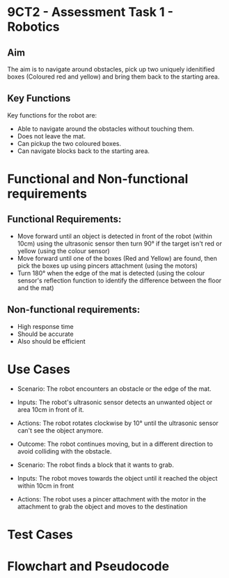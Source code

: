 # 9CT2 - Assessment Task 1 - Robotics

## Aim
The aim is to navigate around obstacles, pick up two uniquely idenitified boxes (Coloured red and yellow) and bring them back to the starting area.

## Key Functions
Key functions for the robot are:
* Able to navigate around the obstacles without touching them.
* Does not leave the mat.
* Can pickup the two coloured boxes.
* Can navigate blocks back to the starting area.

# Functional and Non-functional requirements

## Functional Requirements:
* Move forward until an object is detected in front of the robot (within 10cm) using the ultrasonic sensor then turn 90° if the target isn't red or yellow (using the colour sensor)
* Move forward until one of the boxes (Red and Yellow) are found, then pick the boxes up using pincers attachment (using the motors)
* Turn 180° when the edge of the mat is detected (using the colour sensor's reflection function to identify the difference between the floor and the mat)

## Non-functional requirements:
* High response time
* Should be accurate
* Also should be efficient


# Use Cases
* Scenario: The robot encounters an obstacle or the edge of the mat.
* Inputs: The robot's ultrasonic sensor detects an unwanted object or area 10cm in front of it.
* Actions: The robot rotates clockwise by 10° until the ultrasonic sensor can't see the object anymore.
* Outcome: The robot continues moving, but in a different direction to avoid colliding with the obstacle.

* Scenario: The robot finds a block that it wants to grab.
* Inputs: The robot moves towards the object until it reached the object within 10cm in front
* Actions: The robot uses a pincer attachment with the motor in the attachment to grab the object and moves to the destination

# Test Cases

# Flowchart and Pseudocode